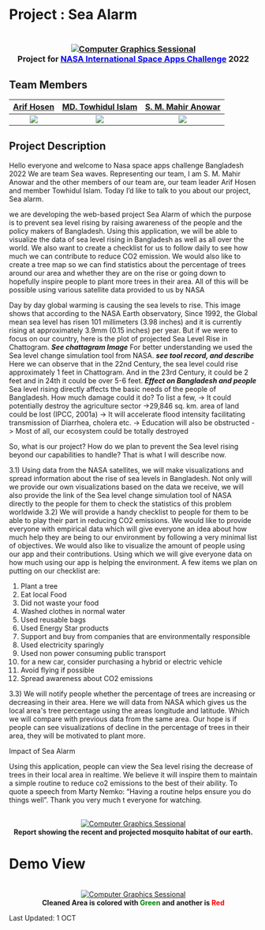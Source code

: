 # Project : Sea Alarm

<h3 align="center">
  <br>
  <a href=""><img src="https://i.ibb.co/RSFyKyS/NASA-app-challenge-2022.png" alt="Computer Graphics Sessional"></a>
  <br>
Project for <a href="https://www.spaceappschallenge.org/"><span style="color:blue;">NASA International Space Apps Challenge</span></a> 2022
  <br>
</h3>

## Team Members

| [Arif Hosen](https://github.com/Arif-Hosen) | [MD. Towhidul Islam](https://github.com/tiarman) | [S. M. Mahir Anowar](https://github.com/Mahir97) |
| :-: | :-: | :-: |
|[![](https://github.com/Arif-Hosen.png?size=50)](https://github.com/novojitdas) | [![](https://github.com/tiarman.png?size=50)](https://github.com/tiarman)  | [![](https://github.com/Mahir97.png?size=50)](https://github.com/Mahir97)  |

## Project Description
<p style="text-align: justify">

Hello everyone and welcome to Nasa space apps challenge Bangladesh 2022
We are team Sea waves. Representing our team, I am S. M. Mahir Anowar and the other members of our team are, our team leader Arif Hosen and member Towhidul Islam. Today I’d like to talk to you about our project, Sea alarm.

we are developing the web-based project Sea Alarm of which the purpose is to prevent sea level rising by raising awareness of the people and the policy makers of Bangladesh. Using this application, we will be able to visualize the data of sea level rising in Bangladesh as well as all over the world. We also want to create a checklist for us to follow daily to see how much we can contribute to reduce CO2 emission. We would also like to create a tree map so we can find statistics about the percentage of trees around our area and whether they are on the rise or going down to hopefully inspire people to plant more trees in their area. All of this will be possible using various satellite data provided to us by NASA


Day by day global warming is causing the sea levels to rise. This image shows that according to the NASA Earth observatory, Since 1992, the Global mean sea level has risen 101 millimeters (3.98 inches) and it is currently rising at approximately 3.9mm (0.15 inches) per year. But if we were to focus on our country, here is the plot of projected Sea Level Rise in Chattogram.
***See chattagram Image***
For better understanding we used the Sea level change simulation tool from NASA.
***see tool record, and describe***
Here we can observe that in the 22nd Century, the sea level could rise approximately 1 feet in Chattogram. And in the 23rd Century, it could be 2 feet and in 24th it could be over 5-6 feet.
***Effect on Bangladesh and people***
Sea level rising directly affects the basic needs of the people of Bangladesh. How much damage could it do? To list a few,
-> It could potentially destroy the agriculture sector
->29,846 sq. km. area of land could be lost (IPCC, 2001a)
-> It will accelerate flood intensity facilitating transmission of
Diarrhea, cholera etc.
-> Education will also be obstructed
-> Most of all, our ecosystem could be totally destroyed



So, what is our project? How do we plan to prevent the Sea level rising beyond our capabilities to handle? That is what I will describe now.

3.1)
Using data from the NASA satellites, we will make visualizations and spread information about the rise of sea levels in Bangladesh. Not only will we provide our own visualizations based on the data we receive, we will also provide the link of the Sea level change simulation tool of NASA directly to the people for them to check the statistics of this problem worldwide
3.2)
We will provide a handy checklist to people for them to be able to play their part in reducing CO2 emissions. We would like to provide everyone with empirical data which will give everyone an idea about how much help they are being to our environment by following a very minimal list of objectives. We would also like to visualize the amount of people using our app and their contributions. Using which we will give everyone data on how much using our app is helping the environment. A few items we plan on putting on our checklist are:
1) Plant a tree
1) Eat local Food
2) Did not waste your food
3) Washed clothes in normal water
4) Used reusable bags
5) Used Energy Star products
6) Support and buy from companies that are environmentally responsible
7) Used electricity sparingly
8) Used non power consuming public transport
9) for a new car, consider purchasing a hybrid or electric vehicle
10) Avoid flying if possible
12) Spread awareness about CO2 emissions



3.3)
We will notify people whether the percentage of trees are increasing or decreasing in their area. Here we will data from NASA which gives us the local area's tree percentage using the areas longitude and latitude. Which we will compare with previous data from the same area. Our hope is if people can see visualizations of decline in the percentage of trees in their area, they will be motivated to plant more.


Impact of Sea Alarm

Using this application, people can view the Sea level rising the decrease of trees in their local area in realtime. We believe it will inspire them to maintain a simple routine to reduce co2 emissions to the best of their ability. To quote a speech from Marty Nemko:
“Having a routine helps ensure you do things well”.
Thank you very much t everyone for watching.
</p>

<p align="center">
  <br>
  <a href=""><img src="https://i.imgur.com/QzmkaNh.gif" alt="Computer Graphics Sessional"></a>
  <br>
  <strong>Report showing the recent and projected mosquito habitat of our earth.</strong>
  <br>
</p>

# Demo View

<p align="center">
  <br>
  <a href=""><img src="https://i.imgur.com/sj6WGiI.png" alt="Computer Graphics Sessional"></a>
  <br>
  <strong>Cleaned Area is colored with <span style="color:green;">Green</span> and another is <span style="color:red;">Red</span> </strong>
  <br>
</p>

Last Updated: 1 OCT 

